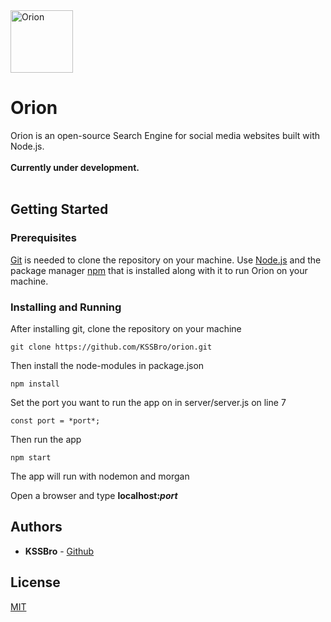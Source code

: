 <img alt="Orion" src="https://raw.githubusercontent.com/KSSBro/orion/master/public/images/logo.webp" height="100">

# Orion

Orion is an open-source Search Engine for social media websites built with Node.js.
<br/>
<br/>
**Currently under development.**
<br/>
<br/>


## Getting Started

### Prerequisites

[Git](https://git-scm.com/) is needed to clone the repository on your machine.
Use [Node.js](https://nodejs.org/en/download/) and the package manager [npm](https://www.npmjs.com/get-npm) that is installed along with it to run Orion on your machine.

### Installing and Running

After installing git, clone the repository on your machine

```
git clone https://github.com/KSSBro/orion.git
```

Then install the node-modules in package.json

```
npm install
```

Set the port you want to run the app on in server/server.js on line 7

```
const port = *port*;
```

Then run the app

```
npm start
```

The app will run with nodemon and morgan

Open a browser and type **localhost:_port_**

## Authors

- **KSSBro** - [Github](https://github.com/KSSBro)

## License

[MIT](https://choosealicense.com/licenses/mit/)
